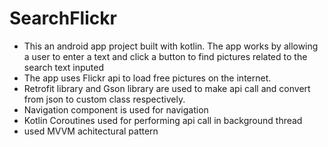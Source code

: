 # SearchFlickr
- This an android app project built with kotlin. The app works by allowing a user to enter a text and click a button to find pictures related to the search text inputed
- The app uses Flickr api to load free pictures on the internet.
- Retrofit library and Gson library are used to make api call and convert from json to custom class respectively. 
- Navigation component is used for navigation
- Kotlin Coroutines used for performing api call in background thread
- used MVVM achitectural pattern
